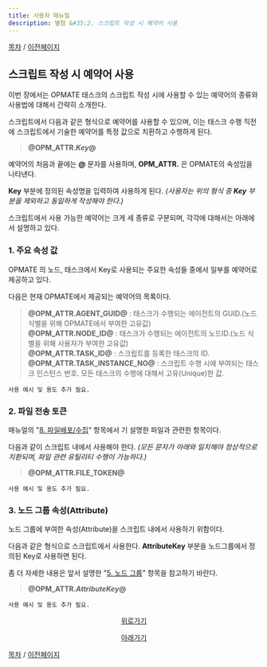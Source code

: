 ```yaml
---
title: 사용자 매뉴얼
description: 별첨 &#35;2. 스크립트 작성 시 예약어 사용
---
```


[목차](UserManual.md) / [이전페이지](UserManual9.md)

## 스크립트 작성 시 예약어 사용

이번 장에서는 OPMATE 태스크의 스크립트 작성 시에 사용할 수 있는 예약어의 종류와 사용법에 대해서 간략히 소개한다. 

스크립트에서 다음과 같은 형식으로 예약어를 사용할 수 있으며, 이는 태스크 수행 직전에 스크립트에서 기술한 예약어를 특정 값으로 치환하고 수행하게 된다.

>**@OPM_ATTR.*Key*@**

예약어의 처음과 끝에는 **@** 문자를 사용하며, **OPM_ATTR.** 은 OPMATE의 속성임을 나타낸다.

**Key** 부분에 정의된 속성명을 입력하여 사용하게 된다.
*(사용자는 위의 형식 중 **Key** 부분을 제외하고 동일하게 작성해야 한다.)*

스크립트에서 사용 가능한 예약어는 크게 세 종류로 구분되며, 각각에 대해서는 아래에서 설명하고 있다.

### 1. 주요 속성 값

OPMATE 의 노드, 태스크에서 Key로 사용되는 주요한 속성들 중에서 일부를 예약어로 제공하고 있다.

다음은 현재 OPMATE에서 제공되는 예약어의 목록이다.

>**@OPM_ATTR.AGENT_GUID@** : 태스크가 수행되는 에이전트의 GUID.(노드 식별을 위해 OPMATE에서 부여한 고유값)<br>
>**@OPM_ATTR.NODE_ID@** : 태스크가 수행되는 에이전트의 노드ID.(노드 식별을 위해 사용자가 부여한 고유값)<br>
>**@OPM_ATTR.TASK_ID@** : 스크립트를 등록한 태스크의 ID.<br>
>**@OPM_ATTR.TASK_INSTANCE_NO@** : 스크립트 수행 시에 부여되는 태스크 인스턴스 번호. 모든 태스크의 수행에 대해서 고유(Unique)한 값.

```
사용 예시 및 용도 추가 필요.
```

### 2. 파일 전송 토큰

매뉴얼의 "[8. 파일배포/수집](UserManual8.md)" 항목에서 기 설명한 파일과 관련한 항목이다.

다음과 같이 스크립트 내에서 사용해야 한다.
*(모든 문자가 아래와 일치해야 정상적으로 치환되며, 파일 관련 유틸리티 수행이 가능하다.)*

>**@OPM_ATTR.FILE_TOKEN@**

```
사용 예시 및 용도 추가 필요.
```

### 3. 노드 그룹 속성(Attribute)

노드 그룹에 부여한 속성(Attribute)을 스크립트 내에서 사용하기 위함이다.

다음과 같은 형식으로 스크립트에서 사용한다. **AttributeKey** 부분을 노드그룹에서 정의된 Key로 사용하면 된다.

좀 더 자세한 내용은 앞서 설명한 "[5. 노드 그룹](UserManual5.md)" 항목을 참고하기 바란다.

>**@OPM_ATTR.*AttributeKey*@**

```
사용 예시 및 용도 추가 필요.
```



<div class="float_banner2"><!-- 고정배너 -->
	<div id='scrollmenu' name="scrolltop">
		<div align="center">
			<a href="javascript://" class="top" onclick="goTop(); return false;">
				<pre>위로가기</pre>
				<!--img src="../../img/next.png" onmouseover='this.src="../../img/up2.png"' onmouseout='this.src="../../img/next.png"' border=0 alt="위로가기"-->
			</a>
		</div>
		<div align="center">
			<a href="javascript://" class="bottom" onclick="goBottom(); return false;">
				<pre>아래가기</pre>
				<!--img src="../../img/prev.png" onmouseover='this.src="../../img/down2.png"' onmouseout='this.src="../../img/prev.png"'border=0 alt="아래가기"-->
			</a>
	</div>
</div>
<!--- 스크롤바 제어메뉴 끝 -->
</div>

			

<!-- 스크롤바 제어메뉴 시작 -->
<script language="JavaScript">
<!--
function goTop(){
	window.scrollTo(0,0); //맨위로
}

function goMiddle(){
	window.scrollTo(0,500); //중간쯤 위치를 입맛에 맞게 조절하세요.
}

function goBottom(){
	var scr = document.body.scrollHeight; //페이지의 길이를 체크
	window.scrollTo(0,scr); //맨아래로
}
//-->
</script>

[목차](UserManual.md) / [이전페이지](UserManual9.md)